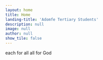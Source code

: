 ```yaml
---
layout: home
title: Home
landing-title: 'Adomfe Tertiary Students'
description: null
image: null
author: null
show_tile: false
---
```


each for all all for God
